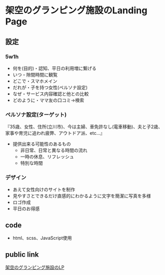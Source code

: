 # 架空のグランピング施設のLanding Page
## 設定
### 5w1h
* 何を(目的)・認知、平日の利用増に繋げる
* いつ・隙間時間に観覧
* どこで・スマホメイン
* だれが・子を持つ女性(ペルソナ設定)
* なぜ・サービス内容確認と他との比較
* どのように・ママ友の口コミ→検索
### ペルソナ設定(ターゲット)
『35歳、女性、住所(立川市)、今は主婦、車免許なし(電車移動)、夫と子2歳、家事や育児に追われ疲弊、アウトドア派、etc...』  
* 提供出来る可能性のあるもの
  * 非日常、日常と異なる時間の流れ
  * 一時の休息、リフレッシュ
  * 特別な時間
  
### デザイン
* あえて女性向けのサイトを制作
* 見やすさとできるだけ直感的にわかるように文字を簡潔に写真を多様
* ロゴ作成
* 平日のお得感

## code
* html、scss、JavaScript使用

##  public link
[架空のグランピング施設のLP](https://arys22.github.io/LP/)
